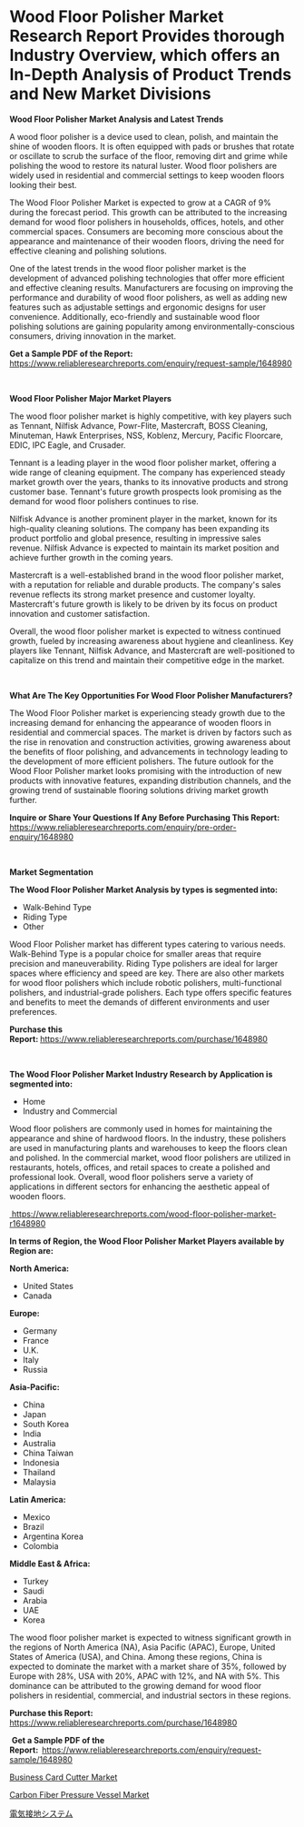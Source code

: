 <p><h1>Wood Floor Polisher Market Research Report Provides thorough Industry Overview, which offers an In-Depth Analysis of Product Trends and New Market Divisions</h1></p><p><strong>Wood Floor Polisher Market Analysis and Latest Trends</strong></p>
<p><p>A wood floor polisher is a device used to clean, polish, and maintain the shine of wooden floors. It is often equipped with pads or brushes that rotate or oscillate to scrub the surface of the floor, removing dirt and grime while polishing the wood to restore its natural luster. Wood floor polishers are widely used in residential and commercial settings to keep wooden floors looking their best.</p><p>The Wood Floor Polisher Market is expected to grow at a CAGR of 9% during the forecast period. This growth can be attributed to the increasing demand for wood floor polishers in households, offices, hotels, and other commercial spaces. Consumers are becoming more conscious about the appearance and maintenance of their wooden floors, driving the need for effective cleaning and polishing solutions.</p><p>One of the latest trends in the wood floor polisher market is the development of advanced polishing technologies that offer more efficient and effective cleaning results. Manufacturers are focusing on improving the performance and durability of wood floor polishers, as well as adding new features such as adjustable settings and ergonomic designs for user convenience. Additionally, eco-friendly and sustainable wood floor polishing solutions are gaining popularity among environmentally-conscious consumers, driving innovation in the market.</p></p>
<p><strong>Get a Sample PDF of the Report:&nbsp;</strong> <a href="https://www.reliableresearchreports.com/enquiry/request-sample/1648980">https://www.reliableresearchreports.com/enquiry/request-sample/1648980</a></p>
<p>&nbsp;</p>
<p><strong>Wood Floor Polisher Major Market Players</strong></p>
<p><p>The wood floor polisher market is highly competitive, with key players such as Tennant, Nilfisk Advance, Powr-Flite, Mastercraft, BOSS Cleaning, Minuteman, Hawk Enterprises, NSS, Koblenz, Mercury, Pacific Floorcare, EDIC, IPC Eagle, and Crusader. </p><p>Tennant is a leading player in the wood floor polisher market, offering a wide range of cleaning equipment. The company has experienced steady market growth over the years, thanks to its innovative products and strong customer base. Tennant's future growth prospects look promising as the demand for wood floor polishers continues to rise.</p><p>Nilfisk Advance is another prominent player in the market, known for its high-quality cleaning solutions. The company has been expanding its product portfolio and global presence, resulting in impressive sales revenue. Nilfisk Advance is expected to maintain its market position and achieve further growth in the coming years.</p><p>Mastercraft is a well-established brand in the wood floor polisher market, with a reputation for reliable and durable products. The company's sales revenue reflects its strong market presence and customer loyalty. Mastercraft's future growth is likely to be driven by its focus on product innovation and customer satisfaction.</p><p>Overall, the wood floor polisher market is expected to witness continued growth, fueled by increasing awareness about hygiene and cleanliness. Key players like Tennant, Nilfisk Advance, and Mastercraft are well-positioned to capitalize on this trend and maintain their competitive edge in the market.</p></p>
<p>&nbsp;</p>
<p><strong>What Are The Key Opportunities For Wood Floor Polisher Manufacturers?</strong></p>
<p><p>The Wood Floor Polisher market is experiencing steady growth due to the increasing demand for enhancing the appearance of wooden floors in residential and commercial spaces. The market is driven by factors such as the rise in renovation and construction activities, growing awareness about the benefits of floor polishing, and advancements in technology leading to the development of more efficient polishers. The future outlook for the Wood Floor Polisher market looks promising with the introduction of new products with innovative features, expanding distribution channels, and the growing trend of sustainable flooring solutions driving market growth further.</p></p>
<p><strong>Inquire or Share Your Questions If Any Before Purchasing This Report:</strong> <a href="https://www.reliableresearchreports.com/enquiry/pre-order-enquiry/1648980">https://www.reliableresearchreports.com/enquiry/pre-order-enquiry/1648980</a></p>
<p>&nbsp;</p>
<p><strong>Market Segmentation</strong></p>
<p><strong>The Wood Floor Polisher Market Analysis by types is segmented into:</strong></p>
<p><ul><li>Walk-Behind Type</li><li>Riding Type</li><li>Other</li></ul></p>
<p><p>Wood Floor Polisher market has different types catering to various needs. Walk-Behind Type is a popular choice for smaller areas that require precision and maneuverability. Riding Type polishers are ideal for larger spaces where efficiency and speed are key. There are also other markets for wood floor polishers which include robotic polishers, multi-functional polishers, and industrial-grade polishers. Each type offers specific features and benefits to meet the demands of different environments and user preferences.</p></p>
<p><strong>Purchase this Report:&nbsp;</strong><a href="https://www.reliableresearchreports.com/purchase/1648980">https://www.reliableresearchreports.com/purchase/1648980</a></p>
<p>&nbsp;</p>
<p><strong>The Wood Floor Polisher Market Industry Research by Application is segmented into:</strong></p>
<p><ul><li>Home</li><li>Industry and Commercial</li></ul></p>
<p><p>Wood floor polishers are commonly used in homes for maintaining the appearance and shine of hardwood floors. In the industry, these polishers are used in manufacturing plants and warehouses to keep the floors clean and polished. In the commercial market, wood floor polishers are utilized in restaurants, hotels, offices, and retail spaces to create a polished and professional look. Overall, wood floor polishers serve a variety of applications in different sectors for enhancing the aesthetic appeal of wooden floors.</p></p>
<p><a href="https://www.reliableresearchreports.com/wood-floor-polisher-market-r1648980">&nbsp;https://www.reliableresearchreports.com/wood-floor-polisher-market-r1648980</a></p>
<p><strong>In terms of Region, the Wood Floor Polisher Market Players available by Region are:</strong></p>
<p>
    <p> <strong> North America: </strong>
        <ul>
            <li>United States</li>
            <li>Canada</li>
        </ul>
        </p> 
    <p> <strong> Europe: </strong>
        <ul>
            <li>Germany</li>
            <li>France</li>
            <li>U.K.</li>
            <li>Italy</li>
            <li>Russia</li>
        </ul>
        </p> 
    <p> <strong> Asia-Pacific: </strong>
        <ul>
            <li>China</li>
            <li>Japan</li>
            <li>South Korea</li>
            <li>India</li>
            <li>Australia</li>
            <li>China Taiwan</li>
            <li>Indonesia</li>
            <li>Thailand</li>
            <li>Malaysia</li>
        </ul>
        </p> 
    <p> <strong> Latin America: </strong>
        <ul>
            <li>Mexico</li>
            <li>Brazil</li>
            <li>Argentina Korea</li>
            <li>Colombia</li>
        </ul>
        </p> 
    <p> <strong> Middle East & Africa: </strong>
        <ul>
            <li>Turkey</li>
            <li>Saudi</li>
            <li>Arabia</li>
            <li>UAE</li>
            <li>Korea</li>
        </ul>
    </p>
    </p>
<p><p>The wood floor polisher market is expected to witness significant growth in the regions of North America (NA), Asia Pacific (APAC), Europe, United States of America (USA), and China. Among these regions, China is expected to dominate the market with a market share of 35%, followed by Europe with 28%, USA with 20%, APAC with 12%, and NA with 5%. This dominance can be attributed to the growing demand for wood floor polishers in residential, commercial, and industrial sectors in these regions.</p></p>
<p><strong>Purchase this Report: </strong><a href="https://www.reliableresearchreports.com/purchase/1648980">https://www.reliableresearchreports.com/purchase/1648980</a></p>
<p>&nbsp;<strong>Get a Sample PDF of the Report:&nbsp;&nbsp;</strong><a href="https://www.reliableresearchreports.com/enquiry/request-sample/1648980">https://www.reliableresearchreports.com/enquiry/request-sample/1648980</a></p>
<p><strong></strong></p>
<p><p><a href="https://gentle-editor-9db.notion.site/Business-Card-Cutter-Market-Size-Market-Outlook-and-Market-Forecast-2024-to-2031-48e18faa70bd47e88f95eb88f694aea9">Business Card Cutter Market</a></p><p><a href="https://frill-swim-3cd.notion.site/Carbon-Fiber-Pressure-Vessel-Market-Trends-and-Market-Analysis-forecasted-for-period-2024-2031-5b48d76eab514b4b80dec6eb391cf9d7">Carbon Fiber Pressure Vessel Market</a></p><p><a href="https://github.com/lily-u-genius/Market-Research-Report-List-1/blob/main/344837630131.md">電気接地システム</a></p></p>